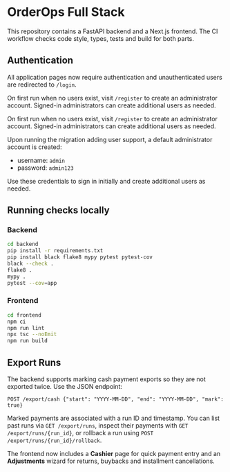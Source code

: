 # OrderOps Full Stack

This repository contains a FastAPI backend and a Next.js frontend. The CI workflow checks code style, types, tests and build for both parts.

## Authentication

All application pages now require authentication and unauthenticated users are redirected to `/login`.

On first run when no users exist, visit `/register` to create an administrator account.
Signed-in administrators can create additional users as needed.



On first run when no users exist, visit `/register` to create an administrator account.
Signed-in administrators can create additional users as needed.

Upon running the migration adding user support, a default administrator account is created:

- username: `admin`
- password: `admin123`

Use these credentials to sign in initially and create additional users as needed.



## Running checks locally

### Backend

```bash
cd backend
pip install -r requirements.txt
pip install black flake8 mypy pytest pytest-cov
black --check .
flake8 .
mypy .
pytest --cov=app
```

### Frontend

```bash
cd frontend
npm ci
npm run lint
npx tsc --noEmit
npm run build
```

## Export Runs

The backend supports marking cash payment exports so they are not exported twice.
Use the JSON endpoint:

```
POST /export/cash {"start": "YYYY-MM-DD", "end": "YYYY-MM-DD", "mark": true}
```

Marked payments are associated with a run ID and timestamp. You can list past
runs via `GET /export/runs`, inspect their payments with
`GET /export/runs/{run_id}`, or rollback a run using
`POST /export/runs/{run_id}/rollback`.

The frontend now includes a **Cashier** page for quick payment entry and an
**Adjustments** wizard for returns, buybacks and installment cancellations.

